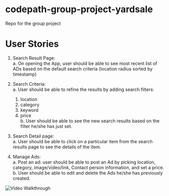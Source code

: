 codepath-group-project-yardsale
===============================

Repo for the group project

# User Stories
1. Search Result Page:<br>
  a. On opening the App, user should be able to see most recent list of ADs based on the default search criteria (location radius sorted by timestamp)

2. Search Criteria:<br>
  a. User should be able to refine the results by adding search filters:<br>
   1) location
   2) category
   3) keyword
   4) price<br>
  b. User should be able to see the new search results based on the filter he/she has just set.

3. Search Detail page:<br>
  a. User should be able to click on a particular item from the search results page to see the details of the item.

4. Manage Ads:<br>
  a. Post an ad: user should be able to post an Ad by picking location, category, image/video/link, Contact person information, and set a price.<br>
  b. User should be able to edit and delete the Ads he/she has previously created.

![Video Walkthrough](YardSale.jpg)
